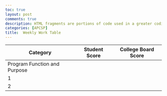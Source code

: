 ```yaml
---
toc: true
layout: post
comments: true
description: HTML fragments are portions of code used in a greater coding system that enable functionality specific to the current page.  Fragments in HTML are a way to abstract complexity.  The greater coding system we use is GitHub Pages which uses Jekyll and Liquid to build and programmatically construct fragments into the larger web site.
categories: [APCSP]
title:  Weekly Work Table
---
```

| Category     | Student Score | College Board Score |
|--------- | ----------- | --------- |
| Program Function and Purpose |  |  |
| 1 |  | |
| 2 |  | |